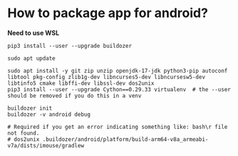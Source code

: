 How to package app for android?
===============================

**Need to use WSL**

    pip3 install --user --upgrade buildozer

    sudo apt update

    sudo apt install -y git zip unzip openjdk-17-jdk python3-pip autoconf libtool pkg-config zlib1g-dev libncurses5-dev libncursesw5-dev libtinfo5 cmake libffi-dev libssl-dev dos2unix
    pip3 install --user --upgrade Cython==0.29.33 virtualenv  # the --user should be removed if you do this in a venv

    buildozer init
    buildozer -v android debug

    # Required if you get an error indicating something like: bash\r file not found.
    # dos2unix .buildozer/android/platform/build-arm64-v8a_armeabi-v7a/dists/imouse/gradlew
